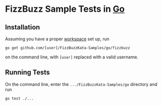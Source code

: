 # FizzBuzz Sample Tests in [Go](http://golang.org/)

## Installation

Assuming you have a proper [workspace](http://golang.org/doc/code.html#Workspaces) set up, run
```
go get github.com/[user]/FizzBuzzKata-Samples/go/fizzbuzz
```
on the command line, with ```[user]``` replaced with a valid username.

## Running Tests

On the command line, enter the ```.../FizzBuzzKata-Samples/go``` directory and run
```
go test ./...
```